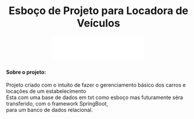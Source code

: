 <h1 align="center">
    Esboço de Projeto para Locadora de Veículos
    </h1>
  
  <p align="center">
  <img width="250" src="/src/images/logoSSMotornsWhite.png">
</p>

<h4>Sobre o projeto:</h4>
<p>Projeto criado com o intuíto de fazer o gerenciamento básico dos carros e locações de um estabelecimento <br
foi usado inicialmente a lib JavaFx para server side, podendo ser ampliado para web.<br>
Esta com uma base de dados em txt como esboço mas futuramente séra transferido, com o framework SpringBoot, <br>
para um banco de dados relacional.</p>